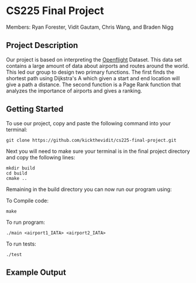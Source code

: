 # CS225 Final Project
Members: Ryan Forester, Vidit Gautam, Chris Wang, and Braden Nigg

## Project Description

Our project is based on interpreting the [Openflight](https://openflights.org/data.html) Dataset. This data set contains a large amount of data about airports and routes around the world. This led our group to design two primary functions. The first finds the shortest path using Dijkstra's A which given a start and end location will give a path a distance. The second function is a Page Rank function that analyzes the importance of airports and gives a ranking.

## Getting Started

To use our project, copy and paste the following command into your terminal:

```
git clone https://github.com/kickthevidit/cs225-final-project.git
```

Next you will need to make sure your terminal is in the final project directory and copy the following lines:

```
mkdir build
cd build
cmake ..
```

Remaining in the build directory you can now run our program using:

To Compile code:

```
make
```

To run program:

```
./main <airport1_IATA> <airport2_IATA>
```

To run tests:
```
./test
```
## Example Output

